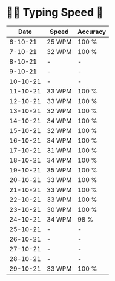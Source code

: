 # 🏃‍♂️ Typing Speed 🥈


|    Date     |   Speed   |   Accuracy  |
|----|-------|-------|
| 6-10-21 | 25 WPM  |  100 %  |
| 7-10-21 | 32 WPM  |  100 %  |
| 8-10-21 |  -  | - |
| 9-10-21 |  - |  -  |
| 10-10-21 |  - |  -  |
| 11-10-21 | 33 WPM  |  100 %  |
| 12-10-21 | 33 WPM  |  100 %  |
| 13-10-21 | 32 WPM  |  100 %  |
| 14-10-21 | 34 WPM  |  100 %  |
| 15-10-21 | 32 WPM  |  100 %  |
| 16-10-21 | 34 WPM  |  100 %  |
| 17-10-21 | 31 WPM  |  100 %  |
| 18-10-21 | 34 WPM  |  100 %  |
| 19-10-21 | 35 WPM  |  100 %  |
| 20-10-21 | 33 WPM  |  100 %  |
| 21-10-21 | 33 WPM  |  100 %  |
| 22-10-21 | 33 WPM  |  100 %  |
| 23-10-21 | 30 WPM  |  100 %  |
| 24-10-21 | 34 WPM  |  98 %   |
| 25-10-21 | -  |  -  |
| 26-10-21 | -  |  -  |
| 27-10-21 | -  |  -  |
| 28-10-21 | -  |  -  |
| 29-10-21 | 33 WPM  |  100 %  |
